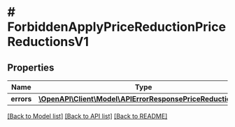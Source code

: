 # # ForbiddenApplyPriceReductionPriceReductionsV1

## Properties

Name | Type | Description | Notes
------------ | ------------- | ------------- | -------------
**errors** | [**\OpenAPI\Client\Model\APIErrorResponsePriceReductionsV1**](APIErrorResponsePriceReductionsV1.md) |  | [optional]

[[Back to Model list]](../../README.md#models) [[Back to API list]](../../README.md#endpoints) [[Back to README]](../../README.md)
